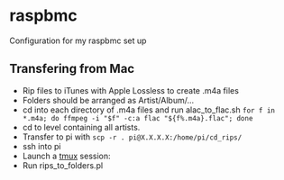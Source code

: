 # raspbmc
Configuration for my raspbmc set up

## Transfering from Mac

- Rip files to iTunes with Apple Lossless to create .m4a files
- Folders should be arranged as Artist/Album/...
- cd into each directory of .m4a files and run alac_to_flac.sh
    `for f in *.m4a; do ffmpeg -i "$f" -c:a flac "${f%.m4a}.flac"; done`
- cd to level containing all artists.
- Transfer to pi with `scp -r . pi@X.X.X.X:/home/pi/cd_rips/`
- ssh into pi
- Launch a [tmux](http://www.sitepoint.com/tmux-a-simple-start/) session: 
- Run rips_to_folders.pl
